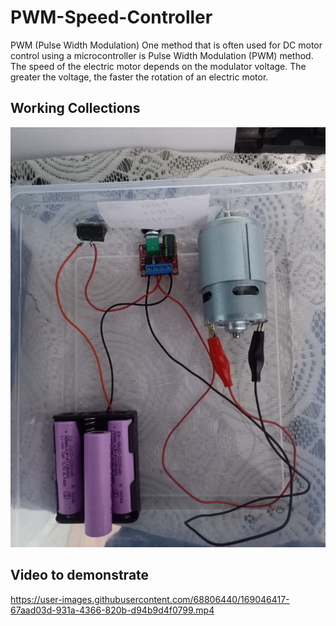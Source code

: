 # PWM-Speed-Controller

PWM (Pulse Width Modulation) One method that is often used for DC motor control using a microcontroller is Pulse Width Modulation (PWM) method. The speed of the electric motor depends on the modulator voltage. The greater the voltage, the faster the rotation of an electric motor.

## Working Collections 
![Snippet](https://github.com/TauqeerAhmad5201/PWM-Speed-Controller/blob/main/images/PWM.jpeg?raw=true)

## Video to demonstrate 

https://user-images.githubusercontent.com/68806440/169046417-67aad03d-931a-4366-820b-d94b9d4f0799.mp4

